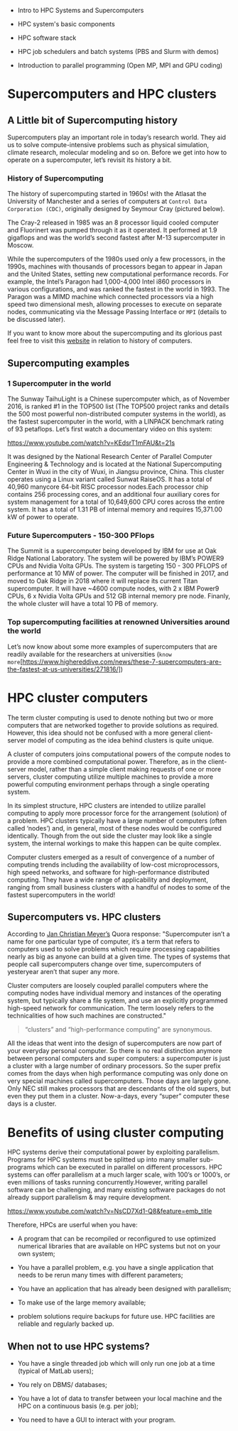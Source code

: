 - Intro to HPC Systems and Supercomputers

- HPC system's basic components

- HPC software stack

- HPC job schedulers and batch systems (PBS and Slurm with demos)

- Introduction to parallel programming (Open MP, MPI and GPU coding)

# Supercomputers and HPC clusters

## A Little bit of Supercomputing history

Supercomputers play an important role in today’s research world. They aid us to solve compute-intensive problems such as physical simulation, climate research, molecular modeling and so on. Before we get into how to operate on a supercomputer, let’s revisit its history a bit.

### History of Supercomputing

The history of supercomputing started in 1960s! with the Atlasat the University of Manchester and a series of computers at `Control Data Corporation (CDC)`, originally designed by Seymour Cray (pictured below).

The Cray-2 released in 1985 was an 8 processor liquid cooled computer and Fluorinert was pumped through it as it operated. It performed at 1.9 gigaflops and was the world’s second fastest after M-13 supercomputer in Moscow.

While the supercomputers of the 1980s used only a few processors, in the 1990s, machines with thousands of processors began to appear in Japan and the United States, setting new computational performance records. For example, the Intel’s Paragon had 1,000-4,000 Intel i860 processors in various configurations, and was ranked the fastest in the world in 1993. The Paragon was a MIMD machine which connected processors via a high speed two dimensional mesh, allowing processes to execute on separate nodes, communicating via the Message Passing Interface or `MPI` (details to be discussed later).

If you want to know more about the supercomputing and its glorious past feel free to visit this [website](https://history-computer.com/cray-history/) in relation to history of computers.

## Supercomputing examples

### 1 Supercomputer in the world

The Sunway TaihuLight is a Chinese supercomputer which, as of November 2016, is ranked #1 in the TOP500 list (The TOP500 project ranks and details the 500 most powerful non-distributed computer systems in the world), as the fastest supercomputer in the world, with a LINPACK benchmark rating of 93 petaflops. Let’s first watch a documentary video on this system:

https://www.youtube.com/watch?v=KEdsrT1mFAU&t=21s

It was designed by the National Research Center of Parallel Computer Engineering & Technology and is located at the National Supercomputing Center in Wuxi in the city of Wuxi, in Jiangsu province, China. This cluster operates using a Linux variant called Sunwat RaiseOS. It has a total of 40,960 manycore 64-bit RISC processor nodes.Each processor chip contains 256 processing cores, and an additional four auxiliary cores for system management for a total of 10,649,600 CPU cores across the entire system. It has a total of 1.31 PB of internal memory and requires 15,371.00 kW of power to operate.

### Future Supercomputers - 150-300 PFlops

The Summit is a supercomputer being developed by IBM for use at Oak Ridge National Laboratory. The system will be powered by IBM’s POWER9 CPUs and Nvidia Volta GPUs. The system is targeting 150 - 300 PFLOPS of performance at 10 MW of power. The computer will be finished in 2017, and moved to Oak Ridge in 2018 where it will replace its current Titan supercomputer. It will have ~4600 compute nodes, with 2 x IBM Power9 CPUs, 6 x Nvidia Volta GPUs and 512 GB internal memory pre node. Finanly, the whole cluster will have a total 10 PB of memory.

### Top supercomputing facilities at renowned Universities around the world

Let’s now know about some more examples of supercomputers that are readily available for the researchers at universities (`know more`[https://www.highereddive.com/news/these-7-supercomputers-are-the-fastest-at-us-universities/271816/])

# HPC cluster computers

The term cluster computing is used to denote nothing but two or more computers that are networked together to provide solutions as required. However, this idea should not be confused with a more general client-server model of computing as the idea behind clusters is quite unique.

A cluster of computers joins computational powers of the compute nodes to provide a more combined computational power. Therefore, as in the client-server model, rather than a simple client making requests of one or more servers, cluster computing utilize multiple machines to provide a more powerful computing environment perhaps through a single operating system.

In its simplest structure, HPC clusters are intended to utilize parallel computing to apply more processor force for the arrangement (solution) of a problem. HPC clusters typically have a large number of computers (often called ‘nodes’) and, in general, most of these nodes would be configured identically. Though from the out side the cluster may look like a single system, the internal workings to make this happen can be quite complex.

Computer clusters emerged as a result of convergence of a number of computing trends including the availability of low-cost microprocessors, high speed networks, and software for high-performance distributed computing. They have a wide range of applicability and deployment, ranging from small business clusters with a handful of nodes to some of the fastest supercomputers in the world!

## Supercomputers vs. HPC clusters

According to [Jan Christian Meyer’s](https://www.quora.com/What-is-the-difference-between-a-supercomputer-and-a-computer-cluster) Quora response: "Supercomputer isn’t a name for one particular type of computer, it’s a term that refers to computers used to solve problems which require processing capabilities nearly as big as anyone can build at a given time. The types of systems that people call supercomputers change over time, supercomputers of yesteryear aren’t that super any more.

Cluster computers are loosely coupled parallel computers where the computing nodes have individual memory and instances of the operating system, but typically share a file system, and use an explicitly programmed high-speed network for communication. The term loosely refers to the technicalities of how such machines are constructed."

> “clusters” and “high-performance computing” are synonymous.

All the ideas that went into the design of supercomputers are now part of your everyday personal computer. So there is no real distinction anymore between personal computers and super computers: a supercomputer is just a cluster with a large number of ordinary processors. So the super prefix comes from the days when high performance computing was only done on very special machines called supercomputers. Those days are largely gone. Only NEC still makes processors that are descendants of the old supers, but even they put them in a cluster. Now-a-days, every “super” computer these days is a cluster.


# Benefits of using cluster computing

HPC systems derive their computational power by exploiting parallelism. Programs for HPC systems must be splitted up into many smaller sub-programs which can be executed in parallel on different processors. HPC systems can offer parallelism at a much larger scale, with 100’s or 1000’s, or even millions of tasks running concurrently.However, writing parallel software can be challenging, and many existing software packages do not already support parallelism & may require development.

https://www.youtube.com/watch?v=NsCD7Xd1-Q8&feature=emb_title

Therefore, HPCs are userful when you have:

* A program that can be recompiled or reconfigured to use optimized numerical libraries that are available on HPC systems but not on your own system;

* You have a parallel problem, e.g. you have a single application that needs to be rerun many times with different parameters;

* You have an application that has already been designed with parallelism;

* To make use of the large memory available;

* problem solutions require backups for future use. HPC facilities are reliable and regularly backed up.

## When not to use HPC systems?

* You have a single threaded job which will only run one job at a time (typical of MatLab users);

* You rely on DBMS/ databases;

* You have a lot of data to transfer between your local machine and the HPC on a continuous basis (e.g. per job);

* You need to have a GUI to interact with your program.
